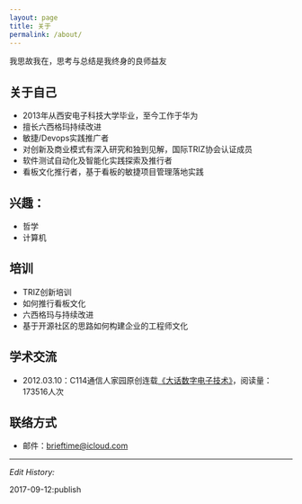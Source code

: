 ```yaml
---
layout: page
title: 关于
permalink: /about/
---
```

我思故我在，思考与总结是我终身的良师益友

## 关于自己 ##

- 2013年从西安电子科技大学毕业，至今工作于华为
- 擅长六西格玛持续改进
- 敏捷/Devops实践推广者
- 对创新及商业模式有深入研究和独到见解，国际TRIZ协会认证成员
- 软件测试自动化及智能化实践探索及推行者
- 看板文化推行者，基于看板的敏捷项目管理落地实践

## 兴趣：

- 哲学
- 计算机

## 培训 ##

- TRIZ创新培训
- 如何推行看板文化
- 六西格玛与持续改进
- 基于开源社区的思路如何构建企业的工程师文化

## 学术交流 ##

- 2012.03.10：C114通信人家园原创连载[《大话数字电子技术》](http://www.txrjy.com/thread-602453-1-1.html)，阅读量：173516人次

## 联络方式 ##

- 邮件：brieftime@icloud.com

---

*Edit History:* 

2017-09-12:publish
 

